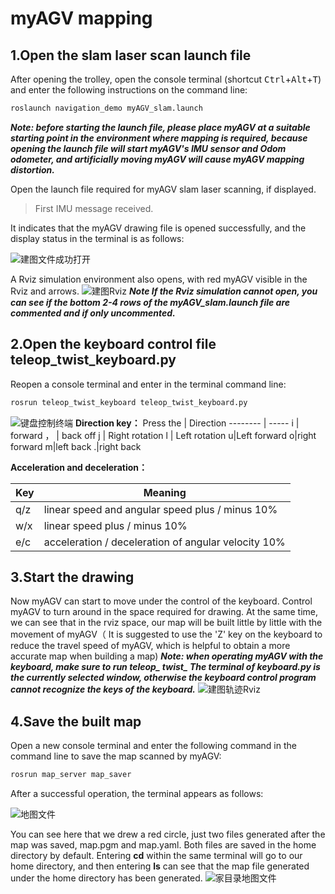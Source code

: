 # myAGV mapping
## 1.Open the slam laser scan launch file

After opening the trolley, open the console terminal (shortcut <kbd>Ctrl</kbd>+<kbd>Alt</kbd>+<kbd>T</kbd>) and enter the following instructions on the command line:
```bash
roslaunch navigation_demo myAGV_slam.launch 
```
***Note: before starting the launch file, please place myAGV at a suitable starting point in the environment where mapping is required, because opening the launch file will start myAGV's IMU sensor and Odom odometer, and artificially moving myAGV will cause myAGV mapping distortion.***

Open the launch file required for myAGV slam laser scanning, if displayed.

> First IMU message received.

It indicates that the myAGV drawing file is opened successfully, and the display status in the terminal is as follows:

![建图文件成功打开](../image/小车建图/建图终端.png)

A Rviz simulation environment also opens, with red myAGV visible in the Rviz and arrows.
![建图Rviz](../image/小车建图/建图rviz.png)
***Note If the Rviz simulation cannot open, you can see if the bottom 2-4 rows of the myAGV_slam.launch file are commented and if only uncommented.***

## 2.Open the keyboard control file teleop_twist_keyboard.py

Reopen a console terminal and enter in the terminal command line:

```bash
rosrun teleop_twist_keyboard teleop_twist_keyboard.py 
```
![键盘控制终端](../image/小车建图/键盘控制终端.png)
**Direction key：**
Press the    | Direction
-------- | -----
i  | forward
，  | back off
j | Right rotation
l | Left rotation
u|Left forward
o|right forward
m|left back
.|right back 

**Acceleration and deceleration：**

Key |Meaning
------|-----
q/z|linear speed and angular speed plus / minus 10%
w/x|linear speed plus / minus 10%
e/c|acceleration / deceleration of angular velocity 10%

## 3.Start the drawing
Now myAGV can start to move under the control of the keyboard. Control myAGV to turn around in the space required for drawing. At the same time, we can see that in the rviz space, our map will be built little by little with the movement of myAGV（ It is suggested to use the 'Z' key on the keyboard to reduce the travel speed of myAGV, which is helpful to obtain a more accurate map when building a map)
***Note: when operating myAGV with the keyboard, make sure to run teleop_ twist_ The terminal of keyboard.py is the currently selected window, otherwise the keyboard control program cannot recognize the keys of the keyboard.***
![建图轨迹Rviz](../image/小车建图/建图轨迹rviz.png)

## 4.Save the built map
Open a new console terminal and enter the following command in the command line to save the map scanned by myAGV:
```c
rosrun map_server map_saver 
```
After a successful operation, the terminal appears as follows:

![地图文件](../image/小车建图/地图文件.png)

You can see here that we drew a red circle, just two files generated after the map was saved, map.pgm and map.yaml. Both files are saved in the home directory by default. Entering **cd** within the same terminal will go to our home directory, and then entering **ls** can see that the map file generated under the home directory has been generated.
![家目录地图文件](../image/小车建图/家目录地图文件.png)


